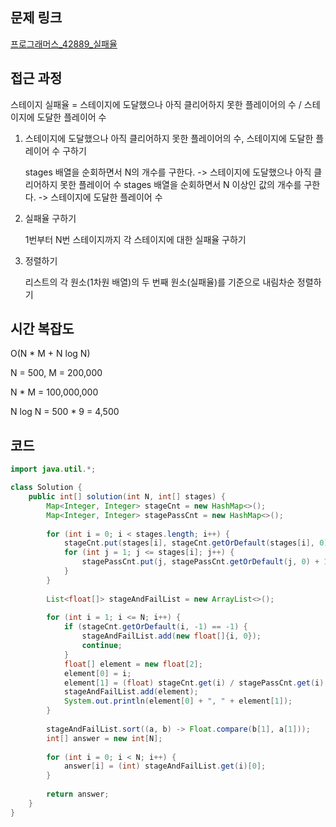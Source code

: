 ## 문제 링크
[프로그래머스_42889_실패율](https://school.programmers.co.kr/learn/courses/30/lessons/42889)

## 접근 과정
스테이지 실패율 = 스테이지에 도달했으나 아직 클리어하지 못한 플레이어의 수 / 스테이지에 도달한 플레이어 수

1. 스테이지에 도달했으나 아직 클리어하지 못한 플레이어의 수, 스테이지에 도달한 플레이어 수 구하기

   stages 배열을 순회하면서 N의 개수를 구한다. -> 스테이지에 도달했으나 아직 클리어하지 못한 플레이어 수
   stages 배열을 순회하면서 N 이상인 값의 개수를 구한다. -> 스테이지에 도달한 플레이어 수

2. 실패율 구하기

   1번부터 N번 스테이지까지 각 스테이지에 대한 실패율 구하기

3. 정렬하기

   리스트의 각 원소(1차원 배열)의 두 번째 원소(실패율)를 기준으로 내림차순 정렬하기


## 시간 복잡도
O(N * M + N log N)

N = 500, M = 200,000

N * M = 100,000,000

N log N = 500 * 9 = 4,500


## 코드
```java
import java.util.*;

class Solution {
    public int[] solution(int N, int[] stages) {
        Map<Integer, Integer> stageCnt = new HashMap<>();
        Map<Integer, Integer> stagePassCnt = new HashMap<>();
        
        for (int i = 0; i < stages.length; i++) {
            stageCnt.put(stages[i], stageCnt.getOrDefault(stages[i], 0) + 1);
            for (int j = 1; j <= stages[i]; j++) {
                stagePassCnt.put(j, stagePassCnt.getOrDefault(j, 0) + 1);
            }
        }
        
        List<float[]> stageAndFailList = new ArrayList<>();
        
        for (int i = 1; i <= N; i++) {
            if (stageCnt.getOrDefault(i, -1) == -1) {
                stageAndFailList.add(new float[]{i, 0});
                continue;
            }
            float[] element = new float[2];
            element[0] = i;                                                 // 스테이지 번호
            element[1] = (float) stageCnt.get(i) / stagePassCnt.get(i);     // 실패율
            stageAndFailList.add(element);
            System.out.println(element[0] + ", " + element[1]);
        }
        
        stageAndFailList.sort((a, b) -> Float.compare(b[1], a[1]));         // 두 번째 원소(실패율)를 기준으로 내림차순 정렬
        int[] answer = new int[N];
        
        for (int i = 0; i < N; i++) {
            answer[i] = (int) stageAndFailList.get(i)[0];
        }
        
        return answer;
    }
}
```

